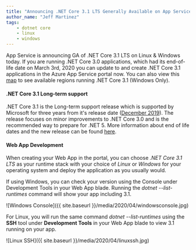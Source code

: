 ```yaml
---
title: "Announcing .NET Core 3.1 LTS Generally Available on App Service"
author_name: "Jeff Martinez"
tags:
    - dotnet core
    - linux
    - windows
---
```


App Service is announcing GA of .NET Core 3.1 LTS on Linux & Windows today.  If you are running .NET Core 3.0 applications, which had its end-of-life date on March 3rd, 2020 you can update to and create .NET Core 3.1 applications in the Azure App Service portal now. You can also view this [map]( https://aspnetcoreon.azurewebsites.net/#.NET%20Core%20SDK) to see available regions running .NET Core 3.1 (Windows Only).  

#### .NET Core 3.1 Long-term support
.NET Core 3.1 is the Long-term support release which is supported by Microsoft for three years from it's release date ([December 2019]( https://devblogs.microsoft.com/dotnet/announcing-net-core-3-1/)).    The release focuses on minor improvements to .NET Core 3.0 and is the recommended way to prepare for .NET 5.  More information about end of life dates and the new release can be found [here]( https://docs.microsoft.com/en-us/dotnet/core/whats-new/dotnet-core-3-1).

#### Web App Development
When creating your Web App in the portal, you can choose *.NET Core 3.1 LTS* as your runtime stack with your choice of *Linux* or *Windows* for your operating system and deploy the application as you usually would.

If using Windows, you can check your version using the Console under Development Tools in your Web App blade.  Running the *dotnet --list-runtimes* command will show your app including 3.1.


![Windows Console]({{ site.baseurl }}/media/2020/04/windowsconsole.jpg)

For Linux, you will run the same command *dotnet --list-runtimes* using the **SSH** tool under **Development Tools** in your Web App blade to view 3.1 running on your app.  

![Linux SSH]({{ site.baseurl }}/media/2020/04/linuxssh.jpg)

